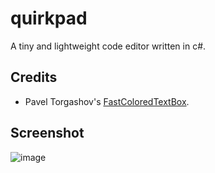 # quirkpad

A tiny and lightweight code editor written in c#.

## Credits

* Pavel Torgashov's [FastColoredTextBox](https://github.com/PavelTorgashov/FastColoredTextBox).

## Screenshot

![image](https://user-images.githubusercontent.com/34520271/49681992-475c0580-fa79-11e8-9174-ba020dca3134.png)
